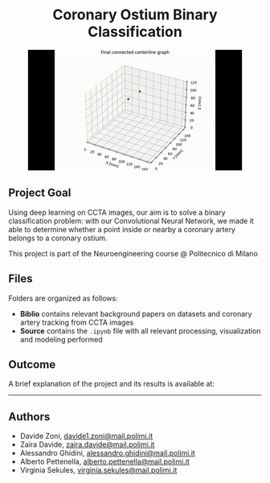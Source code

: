 <h1 align="center"> Coronary Ostium Binary Classification </h1>

<p align="center">
  <img src="https://raw.githubusercontent.com/scorza9/ostia_classification/main/animated_gif.gif" alt="animated" />
</p>

## Project Goal

Using deep learning on CCTA images, our aim is to solve a binary classification problem: with our Convolutional Neural Network, we made it able to determine whether a point inside or nearby a coronary artery belongs to a coronary ostium.

This project is part of the Neuroengineering course @ Politecnico di Milano

## Files

Folders are organized as follows:

- __Biblio__ contains relevant background papers on datasets and coronary artery tracking from CCTA images
- __Source__ contains the `.ipynb` file with all relevant processing, visualization and modeling performed

## Outcome

A brief explanation of the project and its results is available at: 

***

## Authors

- Davide Zoni, davide1.zoni@mail.polimi.it
- Zaira Davide, zaira.davide@mail.polimi.it
- Alessandro Ghidini, alessandro.ghidini@mail.polimi.it
- Alberto Pettenella, alberto.pettenella@mail.polimi.it
- Virginia Sekules, virginia.sekules@mail.polimi.it
